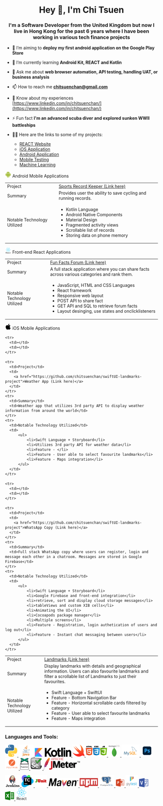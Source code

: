 <h1 align="center">Hey 👋, I'm Chi Tsuen</h1>
<h3 align="center">I'm a Software Developer from the United Kingdom but now I live in Hong Kong for the past 6 years where I have been working in various tech finance projects </h3>

- 🔭 I’m aiming to **deploy my first android application on the Google Play Store**

- 🌱 I’m currently learning **Android Kit, REACT and Kotlin**

- 💬 Ask me about **web browser automation, API testing, handling UAT, or business analysis**

- 📫 How to reach me **chitsuenchan@gmail.com**

- 📄 Know about my experiences [https://www.linkedin.com/in/chitsuenchan/](https://www.linkedin.com/in/chitsuenchan/)

- ⚡ Fun fact **I'm an advanced scuba diver and explored sunken WWII battleships**

- 👨‍💻 Here are the links to some of my projects:
  - [REACT Website](https://github.com/chitsuenchan/full-stack-fact-app)
  - [iOS Application](https://github.com/chitsuenchan/swiftUI-landmarks-project)
  - [Android Application](https://github.com/chitsuenchan/Android-Record-Keeper)
  - [Mobile Testing](https://github.com/chitsuenchan/Mobile-and-API-QA)
  - [Machine Learning](https://github.com/chitsuenchan/machine-learning-titanic-survival)

<img src="https://github.com/chitsuenchan/chitsuenchan/blob/main/Icons/android.png" alt="python" width="20" height="20" /> Android Mobile Applications 

<table>
  <tbody>
    <tr>
      <td>Project</td>
      <td>
        <a href="https://github.com/chitsuenchan/Android-Record-Keeper">Sports Record Keeper (Link here)</a>
      </td>
    </tr>
    <tr>
      <td>Summary</td>
      <td>Provides user the ability to save cycling and running records.</td>
    </tr>
    <tr>
      <td>Notable Technology Utilized</td>
      <td>
          <ul>
              <li>Kotlin Language</li>
              <li>Android Native Components</li>
              <li>Material Design</li>
              <li>Fragmented activity views</li>
              <li>Scrollable list of records</li>
              <li>Storing data on phone memory</li>            
          </ul>
      </td>
    </tr>
  </tbody>
</table>

<img src="https://github.com/chitsuenchan/chitsuenchan/blob/main/Icons/react.png" alt="react" width="20" height="20" /> Front-end React Applications

<table>
  <tbody>
    <tr>
      <td>Project</td>
      <td>
        <a href="https://github.com/chitsuenchan/full-stack-fact-app">Fun Facts Forum (Link here)</a>
      </td>
    </tr>
    <tr>
      <td>Summary</td>
      <td>A full stack application where you can share facts across various categories and rank them.</td>
    </tr>
    <tr>
      <td>Notable Technology Utilized</td>
      <td>
          <ul>
              <li>JavaScript, HTML and CSS Languages</li>
              <li>React framework</li>
              <li>Responsive web layout</li>
              <li>POST API to share fact</li>
              <li>GET API and SQL to retrieve forum facts</li>
              <li>Layout desinging, use states and onclicklisteners</li>     
          </ul>
      </td>
    </tr>
  </tbody>
</table>

<img src="https://github.com/chitsuenchan/chitsuenchan/blob/main/Icons/apple-logo.png" alt="python" width="20" height="20" /> iOS Mobile Applications 

<table>
  <tbody>
    <tr>
      <td>Project</td>
      <td>
        <a href="https://github.com/chitsuenchan/swiftUI-landmarks-project">Landmarks (Link here)</a>
      </td>
    </tr>
    <tr>
      <td>Summary</td>
      <td>Display landmarks with details and geographical information. Users can also favourite landmarks and filter a scrollable list of Landmarks to just their favourites.</td>
    </tr>
    <tr>
      <td>Notable Technology Utilized</td>
      <td>
          <ul>
              <li>Swift Language + SwiftUI</li>
              <li>Feature - Bottom Navigation Bar</li>
              <li>Feature - Horizontal scrollable cards filtered by category</li>
              <li>Feature - User able to select favourite landmarks</li>
              <li>Feature - Maps integration</li>            
          </ul>
      </td>
    </tr>
    
    <tr>
      <td></td>
      <td></td>
    </tr>
    
    <tr>
      <td>Project</td>
      <td>
        <a href="https://github.com/chitsuenchan/swiftUI-landmarks-project">Weather App (Link here)</a>
      </td>
    </tr>
    <tr>
      <td>Summary</td>
      <td>Weather app that utilizes 3rd party API to display weather information from around the world</td>
    </tr>
    <tr>
      <td>Notable Technology Utilized</td>
      <td>
          <ul>
              <li>Swift Language + Storyboard</li>
              <li>Utilizes 3rd party API for weather data</li>
              <li>Feature - </li>
              <li>Feature - User able to select favourite landmarks</li>
              <li>Feature - Maps integration</li>            
          </ul>
      </td>
    </tr>

    <tr>
      <td></td>
      <td></td>
    </tr>
    
    <tr>
      <td>Project</td>
      <td>
        <a href="https://github.com/chitsuenchan/swiftUI-landmarks-project">WhatsApp Copy (Link here)</a>
      </td>
    </tr>
    <tr>
      <td>Summary</td>
      <td>Full stack WhatsApp copy where users can register, login and message each other in a chatroom. Messages are stored in Google Firebase</td>
    </tr>
    <tr>
      <td>Notable Technology Utilized</td>
      <td>
          <ul>
              <li>Swift Language + Storyboard</li>
              <li>Google Firebase and front-end integration</li>
              <li>retrieve, sort and display cloud storage messages</li>
              <li>tableViews and custom XIB cells</li>
              <li>Animating the UI</li>
              <li>Cocoapods package manager</li>
              <li>Multiple screens</li>
              <li>Feature - Registration, login authetication of users and log out</li>
              <li>Feature - Instant chat messaging between users</li>
          </ul>
      </td>
    </tr>
  </tbody>
</table>




<h3 align="left">Languages and Tools:</h3>
<p align="left">
  
  <a href="https://www.python.org" target="_blank">
    <img src="https://github.com/chitsuenchan/chitsuenchan/blob/main/Icons/python.png" alt="python" width="40" height="40" />
  </a>
  
  <a href="https://www.java.com" target="_blank">
    <img src="https://github.com/chitsuenchan/chitsuenchan/blob/main/Icons/java.png" alt="java" width="50" height="40" />
  </a>
  
  <a href="https://kotlinlang.org/" target="_blank">
    <img src="https://github.com/chitsuenchan/chitsuenchan/blob/main/Icons/kotlin.png" alt="kotlin" width="120" height="30" />
  </a>
  
  <a href="https://www.swift.org/" target="_blank">
    <img src="https://github.com/chitsuenchan/chitsuenchan/blob/main/Icons/swift.png" alt="swift" width="40" height="40" />
  </a>

  <a href="https://developer.mozilla.org/en-US/docs/Web/JavaScript" target="_blank">
    <img src="https://github.com/chitsuenchan/chitsuenchan/blob/main/Icons/html-css-js.png" alt="javascript" width="70" height="40" />
  </a>
  
  <a href="https://www.mongodb.com/" target="_blank">
    <img src="https://github.com/chitsuenchan/chitsuenchan/blob/main/Icons/mongodb.png" alt="mongodb" width="40" height="40" />
  </a>
  <a href="https://www.mysql.com/" target="_blank">
    <img src="https://github.com/chitsuenchan/chitsuenchan/blob/main/Icons/mysql.png" alt="mysql" width="60" height="40" />
  </a>
  
  <a href="https://www.photoshop.com/en" target="_blank">
    <img src="https://github.com/chitsuenchan/chitsuenchan/blob/main/Icons/photoshop.png" alt="photoshop" width="40" height="40" />
  </a>
  
  <a href="https://postman.com" target="_blank">
    <img src="https://github.com/chitsuenchan/chitsuenchan/blob/main/Icons/postman.png" alt="postman" width="45" height="40" />
  </a>
  
  <a href="https://github.com/puppeteer/puppeteer" target="_blank">
    <img src="https://github.com/chitsuenchan/chitsuenchan/blob/main/Icons/puppeteer.png" alt="puppeteer" width="30" height="40" />
  </a>

  <a href="https://www.selenium.dev" target="_blank">
    <img src="https://github.com/chitsuenchan/chitsuenchan/blob/main/Icons/selenium.png" alt="selenium" width="40" height="40" />
  </a>

  <a href="https://jmeter.apache.org" target="_blank">
    <img src="https://github.com/chitsuenchan/chitsuenchan/blob/main/Icons/jmeter.png" alt="java" width="120" height="40" />
  </a>

  </p>
  
  <p align="left">

  <a href="https://www.jenkins.io/" target="_blank">
    <img src="https://github.com/chitsuenchan/chitsuenchan/blob/main/Icons/jenkins.png" alt="java" width="50" height="40" />
  </a>
  
  <a href="https://www.jetbrains.com/teamcity/" target="_blank">
    <img src="https://github.com/chitsuenchan/chitsuenchan/blob/main/Icons/teamcity.png" alt="java" width="40" height="40" />
  </a>
  
  <a href="https://junit.org/junit5/" target="_blank">
    <img src="https://github.com/chitsuenchan/chitsuenchan/blob/main/Icons/junit.png" alt="junit" width="40" height="40" />
  </a>
  
  <a href="https://maven.apache.org/" target="_blank">
    <img src="https://github.com/chitsuenchan/chitsuenchan/blob/main/Icons/maven.png" alt="maven" width="100" height="30" />
  </a>
  
  <a href="https://www.npmjs.com/" target="_blank">
    <img src="https://github.com/chitsuenchan/chitsuenchan/blob/main/Icons/npm.png" alt="npm" width="60" height="30" />
  </a>
  
  <a href="https://www.postgresql.org/" target="_blank">
    <img src="https://github.com/chitsuenchan/chitsuenchan/blob/main/Icons/postgres.png" alt="postgres" width="50" height="40" />
  </a>
  
  <a href="https://www.microsoft.com/en-sg/microsoft-365/powerpoint?ms.officeurl=powerpoint&rtc=1" target="_blank">
    <img src="https://github.com/chitsuenchan/chitsuenchan/blob/main/Icons/powerpoint.png" alt="powerpoint" width="30" height="30" />
  </a>

  <a href="https://docs.pytest.org/en/7.3.x/" target="_blank">
    <img src="https://github.com/chitsuenchan/chitsuenchan/blob/main/Icons/pytest.png" alt="pytest" width="40" height="40" />
  </a>
  
  <a href="https://www.microsoft.com/en-gb/microsoft-365/visio/flowchart-software" target="_blank">
    <img src="https://github.com/chitsuenchan/chitsuenchan/blob/main/Icons/visio.png" alt="visio" width="30" height="30" />
  </a>
  
  <a href="https://www.microsoft.com" target="_blank">
    <img src="https://github.com/chitsuenchan/chitsuenchan/blob/main/Icons/excel.png" alt="excel" width="30" height="30" />
  </a>

  <a href="https://react.dev/" target="_blank">
    <img src="https://github.com/chitsuenchan/chitsuenchan/blob/main/Icons/react.png" alt="react" width="40" height="40" />
  </a>
</p>


